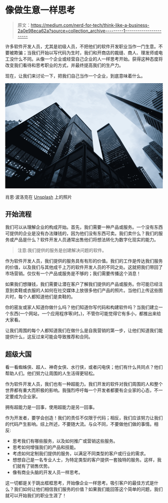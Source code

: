 # 像做生意一样思考

> 原文：<https://medium.com/nerd-for-tech/think-like-a-business-2a0e98eca62a?source=collection_archive---------1----------------------->

许多软件开发人员，尤其是初级人员，不把他们的软件开发职业当作一门生意。不要被欺骗；当我们开始以写代码为生时，我们和开商店的裁缝、商人、理发师或电工没什么不同。从像一个企业或经营自己企业的人一样思考开始。获得这种态度将改变我们看待和思考职业的方式，并最终提高我们的生产力。

现在，让我们来讨论一下，把我们自己当作一个企业，到底意味着什么。

![](img/3c3c75142adc9689789b75ba6cb3387b.png)

肖恩·波洛克在 [Unsplash](https://unsplash.com?utm_source=medium&utm_medium=referral) 上的照片

## **开始流程**

我们可以从理解企业的构成开始。首先，我们需要一种产品或服务。一个没有东西可提供的企业是没有办法赚钱的，因为他们没有东西可卖。我们卖什么？我们的服务或产品是什么？软件开发人员通常出售他们将想法转化为数字化现实的能力。

> 注意:我们提供的服务是创建解决问题的软件。

作为软件开发人员，我们提供的服务具有有形的价值。我们的工作是传达我们服务的价值，以及我们与其他成千上万的软件开发人员的不同之处。这就把我们带回了市场营销。仅仅有一个产品或服务是不够的；我们需要传播这个消息！

如果我们想赚钱，我们需要让潜在客户了解我们提供的产品或服务。你可能已经注意到卖鞋或衣服的人如何在社交媒体上放很多他们产品的照片。当他们上传这些图片时，每个人都知道他们是卖鞋的。

你的密友或家人知道你做什么吗？他们知道你写代码和构建软件吗？当我们建立一个东西(一个网站，一个应用程序等)时。)，不管你可能觉得它有多小，都推出来给大家看。

让我们周围的每个人都知道我们在做什么是自我营销的第一步，让他们知道我们能提供什么，这反过来可能会导致推荐和合同。

## 超级大国

看一看蜘蛛侠、超人、神奇女侠、水行侠，或者闪电侠；他们有什么共同点？他们帮助人们。他们努力让周围的人生活得更轻松。

作为软件开发人员，我们也有一种超能力。我们开发的软件对我们周围的人和整个世界都有重大而积极的影响。我强烈呼吁每一个开发者都要有企业家的心态，不一定要成为企业家。

拥有超能力是一回事，使用超能力是另一回事。

作为开发者，要学会创造！我们的责任不仅限于代码；相反，我们应该努力让我们的代码产生影响。综上所述，不要随大流。与众不同，不要做他们做的事情。相反:

*   思考我们有哪些服务，以及如何推广或营销这些服务。
*   思考如何增强我们的产品和技能。
*   考虑如何定制我们提供的服务，以满足不同类型的客户或行业的需求。
*   想想自己是一名专业人士，为特定类型的客户提供一套独特的服务。这样，我们就有了销售优势。
*   像有商业头脑的开发人员一样思考。

这一切都是关于跳出框框思考，开始像企业一样思考。吸引客户的最佳方式是什么？我们如何让他们相信我们服务的价值？如果我们能回答这个简单的问题，我们就可以开始我们的职业生涯了！